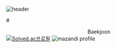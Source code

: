 ![header](https://capsule-render.vercel.app/api?type=waving&color=auto&height=300&section=header&text=SongMin_Han&fontSize=90)

#<div align="center">Baekjoon</div>
[![Solved.ac프로필](http://mazassumnida.wtf/api/v2/generate_badge?boj=thdals7799)](https://solved.ac/thdals7799)
![mazandi profile](http://mazandi.herokuapp.com/api?handle=thdals7799&theme=warm)
